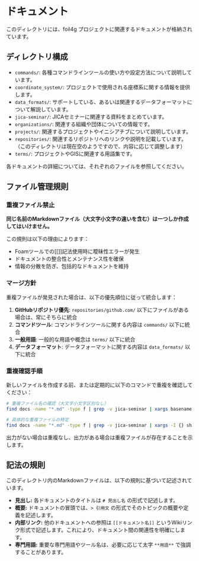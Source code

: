 # ドキュメント

このディレクトリには、foil4g プロジェクトに関連するドキュメントが格納されています。

## ディレクトリ構成

-   `commands/`: 各種コマンドラインツールの使い方や設定方法について説明しています。
-   `coordinate_system/`: プロジェクトで使用される座標系に関する情報を提供します。
-   `data_formats/`: サポートしている、あるいは関連するデータフォーマットについて解説しています。
-   `jica-seminar/`: JICAセミナーに関連する資料をまとめています。
-   `organizations/`: 関連する組織や団体についての情報です。
-   `projects/`: 関連するプロジェクトやイニシアチブについて説明しています。
-   `repositories/`: 関連するリポジトリへのリンクや説明を記載しています。（このディレクトリは現在空のようですので、内容に応じて調整します）
-   `terms/`: プロジェクトやGISに関連する用語集です。

各ドキュメントの詳細については、それぞれのファイルを参照してください。

## ファイル管理規則

### 重複ファイル禁止
**同じ名前のMarkdownファイル（大文字小文字の違いを含む）は一つしか作成してはいけません。**

この規則は以下の理由によります：
- Foamツールでの[[]]記法使用時に曖昧性エラーが発生
- ドキュメントの整合性とメンテナンス性を確保
- 情報の分散を防ぎ、包括的なドキュメントを維持

### マージ方針
重複ファイルが発見された場合は、以下の優先順位に従って統合します：

1. **GitHubリポジトリ優先**: `repositories/github.com/` 以下にファイルがある場合は、常にそちらに統合
2. **コマンドツール**: コマンドラインツールに関する内容は `commands/` 以下に統合
3. **一般用語**: 一般的な用語や概念は `terms/` 以下に統合
4. **データフォーマット**: データフォーマットに関する内容は `data_formats/` 以下に統合

### 重複確認手順
新しいファイルを作成する前、または定期的に以下のコマンドで重複を確認してください：

```bash
# 重複ファイル名の確認（大文字小文字区別なし）
find docs -name "*.md" -type f | grep -v jica-seminar | xargs basename -s .md | tr 'A-Z' 'a-z' | sort | uniq -d

# 具体的な重複ファイルの特定
find docs -name "*.md" -type f | grep -v jica-seminar | xargs -I {} sh -c 'echo "$(basename "{}" .md)::{}"' | grep -i "^検索対象名::" | sort
```

出力がない場合は重複なし、出力がある場合は重複ファイルが存在することを示します。

## 記法の規則

このディレクトリ内のMarkdownファイルは、以下の規則に基づいて記述されています。

-   **見出し:** 各ドキュメントのタイトルは `# 見出し名` の形式で記述します。
-   **概要:** ドキュメントの冒頭では、`> 引用文` の形式でそのトピックの概要や定義を記述します。
-   **内部リンク:** 他のドキュメントへの参照は `[[ドキュメント名]]` というWikiリンク形式で記述します。これにより、ドキュメント間の関連性を明確にします。
-   **専門用語:** 重要な専門用語やツール名は、必要に応じて太字 `**用語**` で強調することがあります。
